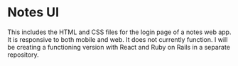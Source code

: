 # Notes UI

This includes the HTML and CSS files for the login page of a notes web app. It is responsive to both mobile and web. It does not currently function. I will be creating a functioning version with React and Ruby on Rails in a separate repository.

